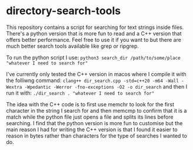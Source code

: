 # directory-search-tools

This repository contains a script for searching for text strings inside files.
There's a python version that is more fun to read and a C++ version that offers better performance.
Feel free to use it if you want to but there are much better search tools available like grep or ripgrep.

To run the python script I use:
`python3 search_dir /path/to/some/place "whatever I need to search for"`

I've currently only tested the C++ version in macos where I compile it with the folliwng command:
`clang++ dir_search.cpp -std=c++20 -m64 -Wall -Wextra -Wpedantic -Werror -fno-exceptions -O2 -o dir_search`
and then I run it with:
`./dir_search . "whatever I need to search for"`

The idea with the C++ code is to first use memchr to look for the first character in the string I search for and then memcmp to confirm that it is a match while the python file just opens a file and splits its lines before searching.
I find that the python version is more fun to customise but the main reason I had for writing the C++ version is that I found it easier to reason in bytes rather than characters for the type of searches I wanted to do.
